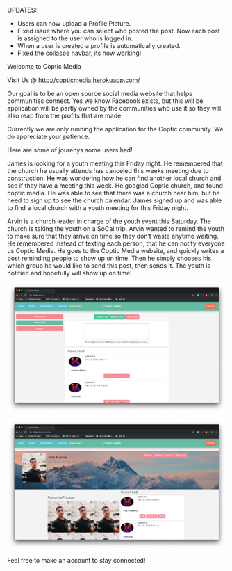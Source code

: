 UPDATES: 

- Users can now upload a Profile Picture.
- Fixed issue where you can select who posted the post. Now each post is assigned to the user who is logged in. 
- When a user is created a profile is automatically created. 
- Fixed the collaspe navbar, its now working!



Welcome to Coptic Media 

Visit Us @ http://copticmedia.herokuapp.com/



Our goal is to be an open source social media website that helps communities connect. Yes we know Facebook exists, but this will be application will be partly owned by the communities who use it so they will also reap from the profits that are made. 

Currently we are only running the application for the Coptic community. We do appreciate your patience. 


Here are some of jourenys some users had!

James is looking for a youth meeting this Friday night. He remembered that the church he usually attends has canceled this weeks meeting due to construction. He was wondering how he can find another local church and see if they have a meeting this week. He googled Coptic church, and found coptic media. He was able to see that there was a church near him, but he need to sign up to see the church calendar. James signed up and was able to find a local church with a youth meeting for this Friday night. 



Arvin is a church leader in charge of the youth event this Saturday. The church is taking the youth on a SoCal trip. Arvin wanted to remind the youth to make sure that they arrive on time so they don’t waste anytime waiting. He remembered instead of texting each person, that he can notify everyone us Coptic Media. He goes to the Coptic Media website, and quickly writes a post reminding people to show up on time. Then he simply chooses his which group he would like to send this post, then sends it. The youth is notified and hopefully will show up on time! 

![picture](/static/homescreen.png)

![picture](static/profile.png)

Feel free to make an account to stay connected!


